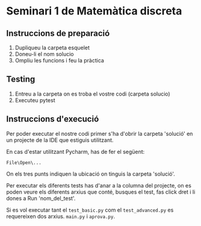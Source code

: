 # Seminari 1 de Matemàtica discreta
## Instruccions de preparació
1. Dupliqueu la carpeta esquelet
2. Doneu-li el nom solucio
3. Ompliu les funcions i feu la pràctica

## Testing
1. Entreu a la carpeta on es troba el vostre codi (carpeta solucio)
2. Executeu pytest

## Instruccions d'execució
Per poder executar el nostre codi primer s'ha d'obrir la carpeta 'solució' en un projecte de la IDE
que estiguis utilitzant.

En cas d'estar utilitzant Pycharm, has de fer el següent:

`File\Open\...`

On els tres punts indiquen la ubicació on tinguis la carpeta 'solució'.

Per executar els diferents tests has d'anar a la columna del projecte, on es poden veure els diferents arxius que
conté, busques el test, fas click dret i li dones a Run 'nom_del_test'.

Si es vol executar tant el `test_basic.py` com el `test_advanced.py` es requereixen dos arxius.
`main.py` i `aprova.py`.